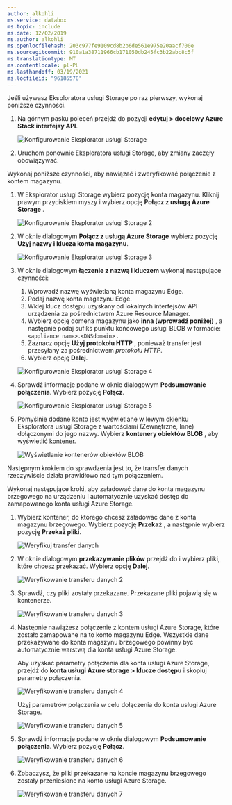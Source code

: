 ```yaml
---
author: alkohli
ms.service: databox
ms.topic: include
ms.date: 12/02/2019
ms.author: alkohli
ms.openlocfilehash: 203c977fe9109cd8b2b6de561e975e20aacf700e
ms.sourcegitcommit: 910a1a38711966cb171050db245fc3b22abc8c5f
ms.translationtype: MT
ms.contentlocale: pl-PL
ms.lasthandoff: 03/19/2021
ms.locfileid: "96185578"
---
```

Jeśli używasz Eksploratora usługi Storage po raz pierwszy, wykonaj poniższe czynności.

1. Na górnym pasku poleceń przejdź do pozycji **edytuj > docelowy Azure Stack interfejsy API**.

    ![Konfigurowanie Eksplorator usługi Storage](media/azure-stack-edge-gateway-verify-connection-storage-explorer/connect-with-storage-explorer-1.png)

2. Uruchom ponownie Eksploratora usługi Storage, aby zmiany zaczęły obowiązywać.


Wykonaj poniższe czynności, aby nawiązać i zweryfikować połączenie z kontem magazynu.

1. W Eksplorator usługi Storage wybierz pozycję konta magazynu. Kliknij prawym przyciskiem myszy i wybierz opcję **Połącz z usługą Azure Storage** . 

    ![Konfigurowanie Eksplorator usługi Storage 2](media/azure-stack-edge-gateway-verify-connection-storage-explorer/connect-with-storage-explorer-2.png)

2. W oknie dialogowym **Połącz z usługą Azure Storage** wybierz pozycję **Użyj nazwy i klucza konta magazynu**.

    ![Konfigurowanie Eksplorator usługi Storage 3](media/azure-stack-edge-gateway-verify-connection-storage-explorer/connect-with-storage-explorer-3.png)

2. W oknie dialogowym **łączenie z nazwą i kluczem** wykonaj następujące czynności:

    1. Wprowadź nazwę wyświetlaną konta magazynu Edge. 
    2. Podaj nazwę konta magazynu Edge.
    3. Wklej klucz dostępu uzyskany od lokalnych interfejsów API urządzenia za pośrednictwem Azure Resource Manager.
    4. Wybierz opcję domena magazynu jako **inna (wprowadź poniżej)** , a następnie podaj sufiks punktu końcowego usługi BLOB w formacie: `<appliance name>.<DNSdomain>` . 
    5. Zaznacz opcję **Użyj protokołu HTTP** , ponieważ transfer jest przesyłany za pośrednictwem *protokołu HTTP*. 
    6. Wybierz opcję **Dalej**.

    ![Konfigurowanie Eksplorator usługi Storage 4](media/azure-stack-edge-gateway-verify-connection-storage-explorer/connect-with-storage-explorer-4.png)    

3. Sprawdź informacje podane w oknie dialogowym **Podsumowanie połączenia**. Wybierz pozycję **Połącz**.

    ![Konfigurowanie Eksplorator usługi Storage 5](media/azure-stack-edge-gateway-verify-connection-storage-explorer/connect-with-storage-explorer-5.png)

4. Pomyślnie dodane konto jest wyświetlane w lewym okienku Eksploratora usługi Storage z wartościami (Zewnętrzne, Inne) dołączonymi do jego nazwy. Wybierz **kontenery obiektów BLOB** , aby wyświetlić kontener.

    ![Wyświetlanie kontenerów obiektów BLOB](media/azure-stack-edge-gateway-verify-connection-storage-explorer/connect-with-storage-explorer-6.png)

Następnym krokiem do sprawdzenia jest to, że transfer danych rzeczywiście działa prawidłowo nad tym połączeniem.

Wykonaj następujące kroki, aby załadować dane do konta magazynu brzegowego na urządzeniu i automatycznie uzyskać dostęp do zamapowanego konta usługi Azure Storage.

1. Wybierz kontener, do którego chcesz załadować dane z konta magazynu brzegowego. Wybierz pozycję **Przekaż** , a następnie wybierz pozycję **Przekaż pliki**.

    ![Weryfikuj transfer danych](media/azure-stack-edge-gateway-verify-connection-storage-explorer/verify-data-transfer-1.png)

2. W oknie dialogowym **przekazywanie plików** przejdź do i wybierz pliki, które chcesz przekazać. Wybierz opcję **Dalej**.

    ![Weryfikowanie transferu danych 2](media/azure-stack-edge-gateway-verify-connection-storage-explorer/verify-data-transfer-2.png)

3. Sprawdź, czy pliki zostały przekazane. Przekazane pliki pojawią się w kontenerze.

    ![Weryfikowanie transferu danych 3](media/azure-stack-edge-gateway-verify-connection-storage-explorer/verify-data-transfer-3.png)

4. Następnie nawiążesz połączenie z kontem usługi Azure Storage, które zostało zamapowane na to konto magazynu Edge. Wszystkie dane przekazywane do konta magazynu brzegowego powinny być automatycznie warstwą dla konta usługi Azure Storage. 
    
    Aby uzyskać parametry połączenia dla konta usługi Azure Storage, przejdź do **konta usługi Azure storage > klucze dostępu** i skopiuj parametry połączenia.

    ![Weryfikowanie transferu danych 4](media/azure-stack-edge-gateway-verify-connection-storage-explorer/verify-data-transfer-5.png)

    Użyj parametrów połączenia w celu dołączenia do konta usługi Azure Storage.  

    ![Weryfikowanie transferu danych 5](media/azure-stack-edge-gateway-verify-connection-storage-explorer/verify-data-transfer-4.png)


5. Sprawdź informacje podane w oknie dialogowym **Podsumowanie połączenia**. Wybierz pozycję **Połącz**.

    ![Weryfikowanie transferu danych 6](media/azure-stack-edge-gateway-verify-connection-storage-explorer/verify-data-transfer-6.png)

6. Zobaczysz, że pliki przekazane na koncie magazynu brzegowego zostały przeniesione na konto usługi Azure Storage.

    ![Weryfikowanie transferu danych 7](media/azure-stack-edge-gateway-verify-connection-storage-explorer/verify-data-transfer-7.png)
